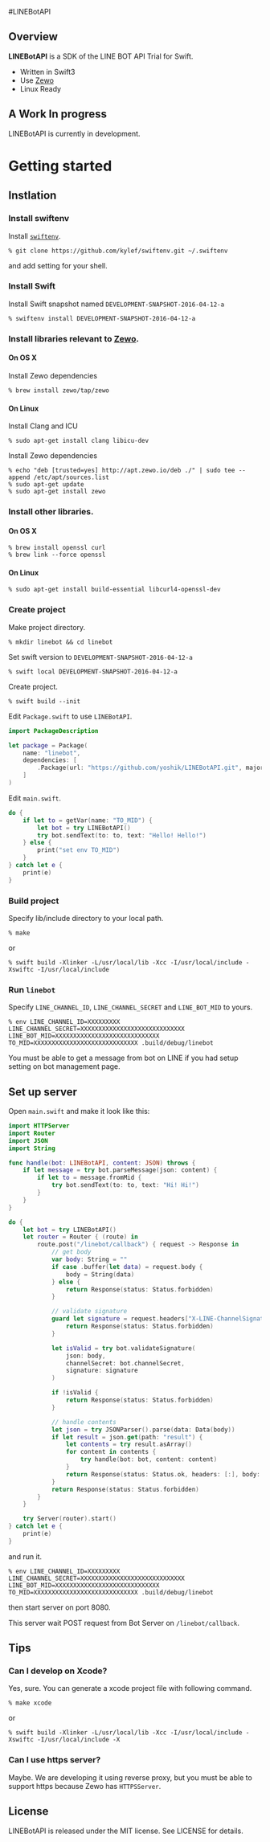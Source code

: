 #LINEBotAPI

## Overview

**LINEBotAPI** is a SDK of the LINE BOT API Trial for Swift.

- Written in Swift3
- Use [Zewo](https://github.com/Zewo/Zewo)
- Linux Ready

## A Work In progress

LINEBotAPI is currently in development.

# Getting started

## Instlation

### Install swiftenv

Install [`swiftenv`](https://github.com/kylef/swiftenv).

```
% git clone https://github.com/kylef/swiftenv.git ~/.swiftenv
```
and add setting for your shell.

### Install Swift

Install Swift snapshot named `DEVELOPMENT-SNAPSHOT-2016-04-12-a`

```
% swiftenv install DEVELOPMENT-SNAPSHOT-2016-04-12-a
```

### Install libraries relevant to [Zewo](https://github.com/Zewo/Zewo).

#### On OS X

Install Zewo dependencies

```
% brew install zewo/tap/zewo
```

#### On Linux

Install Clang and ICU

```
% sudo apt-get install clang libicu-dev
```

Install Zewo dependencies

```
% echo "deb [trusted=yes] http://apt.zewo.io/deb ./" | sudo tee --append /etc/apt/sources.list
% sudo apt-get update
% sudo apt-get install zewo
```

### Install other libraries.

#### On OS X
```
% brew install openssl curl
% brew link --force openssl
```
#### On Linux
```
% sudo apt-get install build-essential libcurl4-openssl-dev
```

### Create project

Make project directory.

```
% mkdir linebot && cd linebot
```

Set swift version to `DEVELOPMENT-SNAPSHOT-2016-04-12-a`

```
% swift local DEVELOPMENT-SNAPSHOT-2016-04-12-a
```

Create project.

```
% swift build --init
```

Edit `Package.swift` to use `LINEBotAPI`.

```swift
import PackageDescription

let package = Package(
    name: "linebot",
    dependencies: [
        .Package(url: "https://github.com/yoshik/LINEBotAPI.git", majorVersion: 0, minor: 1),
    ]
)
```

Edit `main.swift`.

```swift
do {
    if let to = getVar(name: "TO_MID") {
        let bot = try LINEBotAPI()
        try bot.sendText(to: to, text: "Hello! Hello!")
    } else {
        print("set env TO_MID")
    }
} catch let e {
    print(e)
}
```

### Build project

Specify lib/include directory to your local path.

```
% make
```
or
```
% swift build -Xlinker -L/usr/local/lib -Xcc -I/usr/local/include -Xswiftc -I/usr/local/include
```

### Run `linebot`

Specify `LINE_CHANNEL_ID`, `LINE_CHANNEL_SECRET` and `LINE_BOT_MID` to yours.

```
% env LINE_CHANNEL_ID=XXXXXXXXX LINE_CHANNEL_SECRET=XXXXXXXXXXXXXXXXXXXXXXXXXXXXX LINE_BOT_MID=XXXXXXXXXXXXXXXXXXXXXXXXXXXXX  TO_MID=XXXXXXXXXXXXXXXXXXXXXXXXXXXXX .build/debug/linebot
```

You must be able to get a message from bot on LINE if you had setup setting on bot management page.

## Set up server

Open `main.swift` and make it look like this:

```swift
import HTTPServer
import Router
import JSON
import String

func handle(bot: LINEBotAPI, content: JSON) throws {
    if let message = try bot.parseMessage(json: content) {
        if let to = message.fromMid {
            try bot.sendText(to: to, text: "Hi! Hi!")
        }
    }
}

do {
    let bot = try LINEBotAPI()
    let router = Router { (route) in
        route.post("/linebot/callback") { request -> Response in
            // get body
            var body: String = ""
            if case .buffer(let data) = request.body {
                body = String(data)
            } else {
                return Response(status: Status.forbidden)
            }

            // validate signature
            guard let signature = request.headers["X-LINE-ChannelSignature"].first else {
                return Response(status: Status.forbidden)
            }

            let isValid = try bot.validateSignature(
                json: body,
                channelSecret: bot.channelSecret,
                signature: signature
            )

            if !isValid {
                return Response(status: Status.forbidden)
            }

            // handle contents
            let json = try JSONParser().parse(data: Data(body))
            if let result = json.get(path: "result") {
                let contents = try result.asArray()
                for content in contents {
                    try handle(bot: bot, content: content)
                }
                return Response(status: Status.ok, headers: [:], body: Data("accepted"))
            }
            return Response(status: Status.forbidden)
        }
    }

    try Server(router).start()
} catch let e {
    print(e)
}
```

and run it.

```
% env LINE_CHANNEL_ID=XXXXXXXXX LINE_CHANNEL_SECRET=XXXXXXXXXXXXXXXXXXXXXXXXXXXXX LINE_BOT_MID=XXXXXXXXXXXXXXXXXXXXXXXXXXXXX  TO_MID=XXXXXXXXXXXXXXXXXXXXXXXXXXXXX .build/debug/linebot
```

then start server on port 8080.

This server wait POST request from Bot Server on `/linebot/callback`.

## Tips

### Can I develop on Xcode?

Yes, sure. You can generate a xcode project file with following command.

```
% make xcode
```
or
```
% swift build -Xlinker -L/usr/local/lib -Xcc -I/usr/local/include -Xswiftc -I/usr/local/include -X
```

### Can I use https server?

Maybe. We are developing it using reverse proxy, but you must be able to support https because Zewo has `HTTPSServer`.

## License

LINEBotAPI is released under the MIT license. See LICENSE for details.
